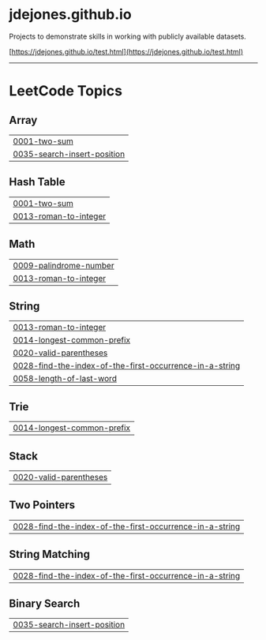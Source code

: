 # jdejones.github.io
Projects to demonstrate skills in working with publicly available datasets.

[https://jdejones.github.io/test.html](https://jdejones.github.io/test.html)

_________________________________________________________________________________________________________________________________________________________________
<!---LeetCode Topics Start-->
# LeetCode Topics
## Array
|  |
| ------- |
| [0001-two-sum](leetcode_solutions/0001-two-sum/001-two-sum.py) |
| [0035-search-insert-position](https://github.com/jdejones/jdejones.github.io/tree/master/0035-search-insert-position) |
## Hash Table
|  |
| ------- |
| [0001-two-sum](https://github.com/jdejones/jdejones.github.io/tree/master/0001-two-sum) |
| [0013-roman-to-integer](https://github.com/jdejones/jdejones.github.io/tree/master/0013-roman-to-integer) |
## Math
|  |
| ------- |
| [0009-palindrome-number](https://github.com/jdejones/jdejones.github.io/tree/master/0009-palindrome-number) |
| [0013-roman-to-integer](https://github.com/jdejones/jdejones.github.io/tree/master/0013-roman-to-integer) |
## String
|  |
| ------- |
| [0013-roman-to-integer](https://github.com/jdejones/jdejones.github.io/tree/master/0013-roman-to-integer) |
| [0014-longest-common-prefix](https://github.com/jdejones/jdejones.github.io/tree/master/0014-longest-common-prefix) |
| [0020-valid-parentheses](https://github.com/jdejones/jdejones.github.io/tree/master/0020-valid-parentheses) |
| [0028-find-the-index-of-the-first-occurrence-in-a-string](https://github.com/jdejones/jdejones.github.io/tree/master/0028-find-the-index-of-the-first-occurrence-in-a-string) |
| [0058-length-of-last-word](https://github.com/jdejones/jdejones.github.io/tree/master/0058-length-of-last-word) |
## Trie
|  |
| ------- |
| [0014-longest-common-prefix](https://github.com/jdejones/jdejones.github.io/tree/master/0014-longest-common-prefix) |
## Stack
|  |
| ------- |
| [0020-valid-parentheses](https://github.com/jdejones/jdejones.github.io/tree/master/0020-valid-parentheses) |
## Two Pointers
|  |
| ------- |
| [0028-find-the-index-of-the-first-occurrence-in-a-string](https://github.com/jdejones/jdejones.github.io/tree/master/0028-find-the-index-of-the-first-occurrence-in-a-string) |
## String Matching
|  |
| ------- |
| [0028-find-the-index-of-the-first-occurrence-in-a-string](https://github.com/jdejones/jdejones.github.io/tree/master/0028-find-the-index-of-the-first-occurrence-in-a-string) |
## Binary Search
|  |
| ------- |
| [0035-search-insert-position](https://github.com/jdejones/jdejones.github.io/tree/master/0035-search-insert-position) |
<!---LeetCode Topics End-->
